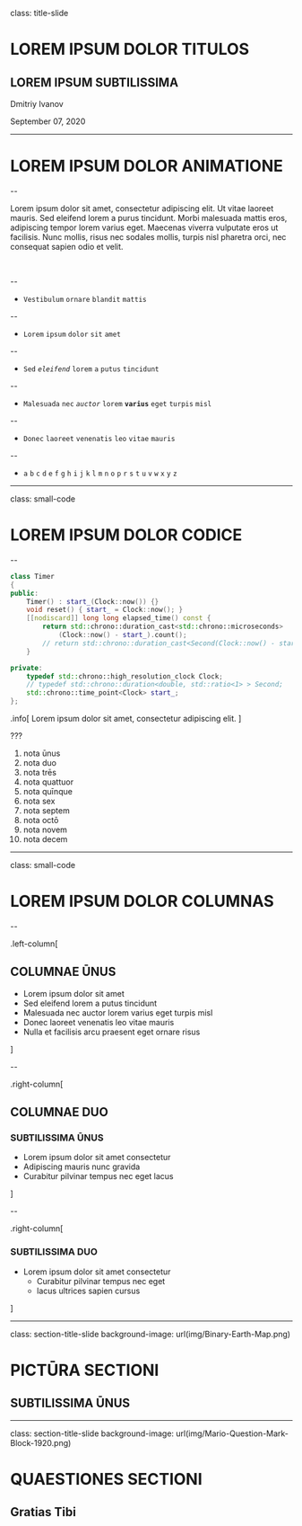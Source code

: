 class: title-slide

# LOREM IPSUM DOLOR TITULOS

## LOREM IPSUM SUBTILISSIMA

Dmitriy Ivanov

September 07, 2020

---

# LOREM IPSUM DOLOR ANIMATIONE

--

Lorem ipsum dolor sit amet, consectetur adipiscing elit. Ut vitae laoreet mauris. Sed eleifend lorem a purus tincidunt. Morbi malesuada mattis eros, adipiscing tempor lorem varius eget. Maecenas viverra vulputate eros ut facilisis. Nunc mollis, risus nec sodales mollis, turpis nisl pharetra orci, nec consequat sapien odio et velit.

<br>

--

- `Vestibulum` `ornare` `blandit` `mattis`

--

- `Lorem` `ipsum` `dolor` `sit` `amet`

--

- `Sed` _`eleifend`_ `lorem` `a` `putus` `tincidunt`

--

- `Malesuada` `nec` *`auctor`* `lorem` **`varius`** `eget` `turpis` `misl`

--

- `Donec` `laoreet` `venenatis` `leo` `vitae` `mauris`

--

- `a` `b` `c` `d` `e` `f` `g` `h` `i` `j` `k` `l` `m` `n` `o` `p` `r` `s` `t` `u` `v` `w` `x` `y` `z`

---

class: small-code

# LOREM IPSUM DOLOR CODICE

--

```cpp
class Timer
{
public:
    Timer() : start_(Clock::now()) {}
    void reset() { start_ = Clock::now(); }
    [[nodiscard]] long long elapsed_time() const {
        return std::chrono::duration_cast<std::chrono::microseconds>
            (Clock::now() - start_).count();
        // return std::chrono::duration_cast<Second(Clock::now() - start_).count();
    }

private:
    typedef std::chrono::high_resolution_clock Clock;
    // typedef std::chrono::duration<double, std::ratio<1> > Second;
    std::chrono::time_point<Clock> start_;
};
```

.info[
Lorem ipsum dolor sit amet, consectetur adipiscing elit.
]

???

1. nota ūnus
2. nota duo
3. nota trēs
4. nota quattuor
5. nota quīnque
6. nota sex
7. nota septem
8. nota octō
9. nota novem
10. nota decem

---

class: small-code

# LOREM IPSUM DOLOR COLUMNAS

--

.left-column[
## COLUMNAE ŪNUS

- Lorem ipsum dolor sit amet
- Sed eleifend lorem a putus tincidunt
- Malesuada nec auctor lorem varius eget turpis misl
- Donec laoreet venenatis leo vitae mauris
- Nulla et facilisis arcu praesent eget ornare risus

]

--

.right-column[
## COLUMNAE DUO

### SUBTILISSIMA ŪNUS

- Lorem ipsum dolor sit amet consectetur
- Adipiscing mauris nunc gravida
- Curabitur pilvinar tempus nec eget lacus

]

--

.right-column[

### SUBTILISSIMA DUO

- Lorem ipsum dolor sit amet consectetur
  - Curabitur pilvinar tempus nec eget
  - lacus ultrices sapien cursus

]

---

class: section-title-slide
background-image: url(img/Binary-Earth-Map.png)
<!-- Image source: https://www.iconspng.com/image/64187/binary-earth-map -->

# PICTŪRA SECTIONI

## SUBTILISSIMA ŪNUS

---

class: section-title-slide
background-image: url(img/Mario-Question-Mark-Block-1920.png)
<!-- Image source: https://corvallisfamilymedicine.com/faqs/question-mark-block/ -->

# QUAESTIONES SECTIONI

## Gratias Tibi
